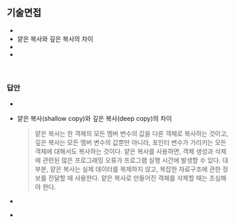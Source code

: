 ## 기술면접

- 
- 얕은 복사와 깊은 복사의 차이
- 
- 

</br>

### 답안

- 

  > 

- 얕은 복사(shallow copy)와 깊은 복사(deep copy)의 차이

  > 얕은 복사는 한 객체의 모든 멤버 변수의 값을 다른 객체로 복사하는 것이고, 깊은 복사는 모든 멤버 변수의 값뿐만 아니라, 포인터 변수가 가리키는 모든 객체에 대해서도 복사하는 것이다.
  > 얕은 복사를 사용하면, 객체 생성과 삭제에 관련된 많은 프로그래밍 오류가 프로그램 실행 시간에 발생할 수 있다. 대부분, 얕은 복사는 실제 데이터를 복제하지 않고, 복잡한 자료구조에 관한 정보를 전달할 때 사용한다. 얕은 복사로 만들어진 객체를 삭제할 때는 조심해야 한다.

- 

  > 

- 
  > 
